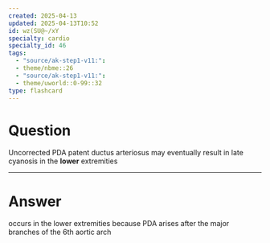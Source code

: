 ```yaml
---
created: 2025-04-13
updated: 2025-04-13T10:52
id: wz(SU@~/xY
specialty: cardio
specialty_id: 46
tags:
  - "source/ak-step1-v11:": 
  - theme/nbme::26
  - "source/ak-step1-v11:": 
  - theme/uworld::0-99::32
type: flashcard
---
```


# Question
Uncorrected PDA patent ductus arteriosus may eventually result in late cyanosis in the **lower** extremities

---

# Answer
occurs in the lower extremities because PDA arises after the major branches of the 6th aortic arch